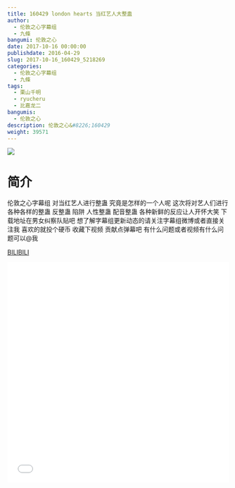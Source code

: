 ```yaml
---
title: 160429 london hearts 当红艺人大整蛊
author: 
  - 伦敦之心字幕组
  - 九條
bangumi: 伦敦之心
date: 2017-10-16 00:00:00
publishdate: 2016-04-29
slug: 2017-10-16_160429_5218269
categories: 
  - 伦敦之心字幕组
  - 九條
tags: 
  - 栗山千明
  - ryucheru
  - 比嘉龙二
bangumis: 
  - 伦敦之心
description: 伦敦之心&#8226;160429
weight: 39571
---
```


![](https://i.imgur.com/i8VWDX1.jpg)

# 简介  
伦敦之心字幕组 对当红艺人进行整蛊 究竟是怎样的一个人呢 这次将对艺人们进行各种各样的整蛊 反整蛊 陷阱 人性整蛊 配音整蛊 各种新鲜的反应让人开怀大笑 下载地址在男女纠察队贴吧 想了解字幕组更新动态的请关注字幕组微博或者直接关注我 喜欢的就投个硬币 收藏下视频 贡献点弹幕吧
有什么问题或者视频有什么问题可以@我

  [BILIBILI](https://www.bilibili.com/video/av5218269/)


  <iframe src="//www.bilibili.com/html/html5player.html?cid=8480813&aid=5218269" width="100%" height="500" frameborder="0" allowfullscreen="allowfullscreen"></iframe>

